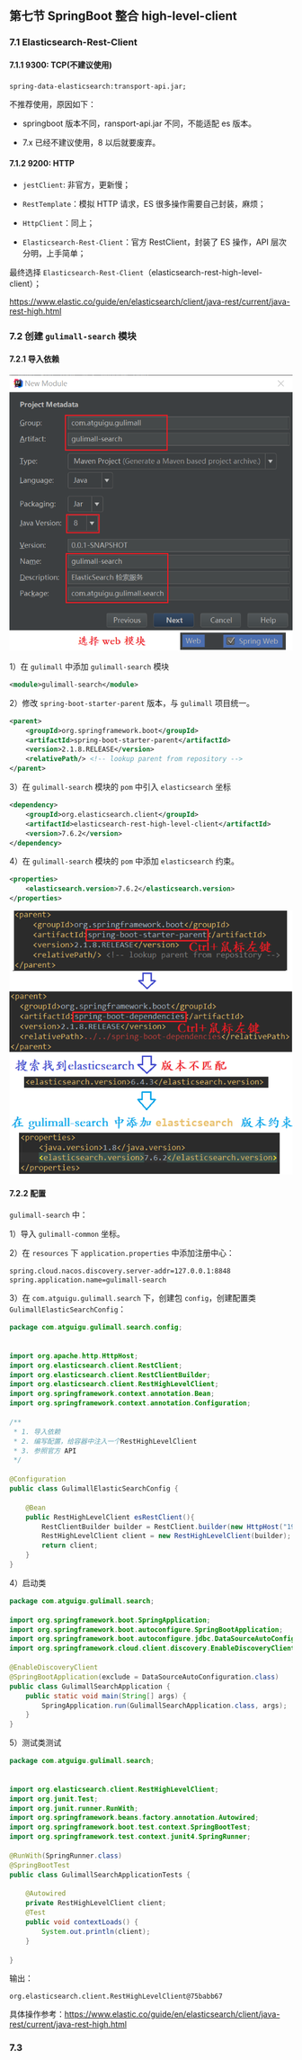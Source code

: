 ## 第七节 SpringBoot 整合 high-level-client

### 7.1 Elasticsearch-Rest-Client

#### 7.1.1 9300: TCP(不建议使用)

`spring-data-elasticsearch:transport-api.jar;`

不推荐使用，原因如下：

* springboot 版本不同，ransport-api.jar 不同，不能适配 es 版本。

* 7.x 已经不建议使用，8 以后就要废弃。

#### 7.1.2 9200: HTTP

* `jestClient`: 非官方，更新慢；

* `RestTemplate`：模拟 HTTP 请求，ES 很多操作需要自己封装，麻烦；

* `HttpClient`：同上；

* `Elasticsearch-Rest-Client`：官方 RestClient，封装了 ES 操作，API 层次分明，上手简单；

最终选择 `Elasticsearch-Rest-Client`（elasticsearch-rest-high-level-client）； 

https://www.elastic.co/guide/en/elasticsearch/client/java-rest/current/java-rest-high.html

### 7.2 创建 `gulimall-search` 模块

#### 7.2.1 导入依赖

<img src="./img23/15-gulimall-search-module.png" >

1）在 `gulimall` 中添加 `gulimall-search` 模块

```xml
<module>gulimall-search</module>
```

2）修改 `spring-boot-starter-parent` 版本，与 `gulimall` 项目统一。

```xml
<parent>
	<groupId>org.springframework.boot</groupId>
	<artifactId>spring-boot-starter-parent</artifactId>
	<version>2.1.8.RELEASE</version>
	<relativePath/> <!-- lookup parent from repository -->
</parent>
```

3）在 `gulimall-search` 模块的 `pom` 中引入 `elasticsearch` 坐标

```xml
<dependency>
	<groupId>org.elasticsearch.client</groupId>
	<artifactId>elasticsearch-rest-high-level-client</artifactId>
	<version>7.6.2</version>
</dependency>
```

4）在 `gulimall-search` 模块的 `pom` 中添加 `elasticsearch` 约束。

```xml
<properties>
	<elasticsearch.version>7.6.2</elasticsearch.version>
</properties>
```

<img src="./img23/16-elasticsearch-sb-version.png" width=600>


#### 7.2.2 配置

`gulimall-search` 中：

1）导入 `gulimall-common` 坐标。

2）在 `resources` 下 `application.properties` 中添加注册中心：

```properties
spring.cloud.nacos.discovery.server-addr=127.0.0.1:8848
spring.application.name=gulimall-search
```


3）在 `com.atguigu.gulimall.search` 下，创建包 `config`，创建配置类 `GulimallElasticSearchConfig`：

```java
package com.atguigu.gulimall.search.config;


import org.apache.http.HttpHost;
import org.elasticsearch.client.RestClient;
import org.elasticsearch.client.RestClientBuilder;
import org.elasticsearch.client.RestHighLevelClient;
import org.springframework.context.annotation.Bean;
import org.springframework.context.annotation.Configuration;

/**
 * 1. 导入依赖
 * 2. 编写配置，给容器中注入一个RestHighLevelClient
 * 3. 参照官方 API
 */

@Configuration
public class GulimallElasticSearchConfig {

    @Bean
    public RestHighLevelClient esRestClient(){
        RestClientBuilder builder = RestClient.builder(new HttpHost("192.168.56.10", 9200, "http"));
        RestHighLevelClient client = new RestHighLevelClient(builder);
        return client;
    }
}
```

4）启动类

```java
package com.atguigu.gulimall.search;

import org.springframework.boot.SpringApplication;
import org.springframework.boot.autoconfigure.SpringBootApplication;
import org.springframework.boot.autoconfigure.jdbc.DataSourceAutoConfiguration;
import org.springframework.cloud.client.discovery.EnableDiscoveryClient;

@EnableDiscoveryClient
@SpringBootApplication(exclude = DataSourceAutoConfiguration.class)
public class GulimallSearchApplication {
	public static void main(String[] args) {
		SpringApplication.run(GulimallSearchApplication.class, args);
	}
}
```


5）测试类测试

```java
package com.atguigu.gulimall.search;


import org.elasticsearch.client.RestHighLevelClient;
import org.junit.Test;
import org.junit.runner.RunWith;
import org.springframework.beans.factory.annotation.Autowired;
import org.springframework.boot.test.context.SpringBootTest;
import org.springframework.test.context.junit4.SpringRunner;

@RunWith(SpringRunner.class)
@SpringBootTest
public class GulimallSearchApplicationTests {

	@Autowired
	private RestHighLevelClient client;
	@Test
	public void contextLoads() {
		System.out.println(client);
	}

}
```

输出：

```
org.elasticsearch.client.RestHighLevelClient@75babb67
```



具体操作参考：https://www.elastic.co/guide/en/elasticsearch/client/java-rest/current/java-rest-high.html




### 7.3 


